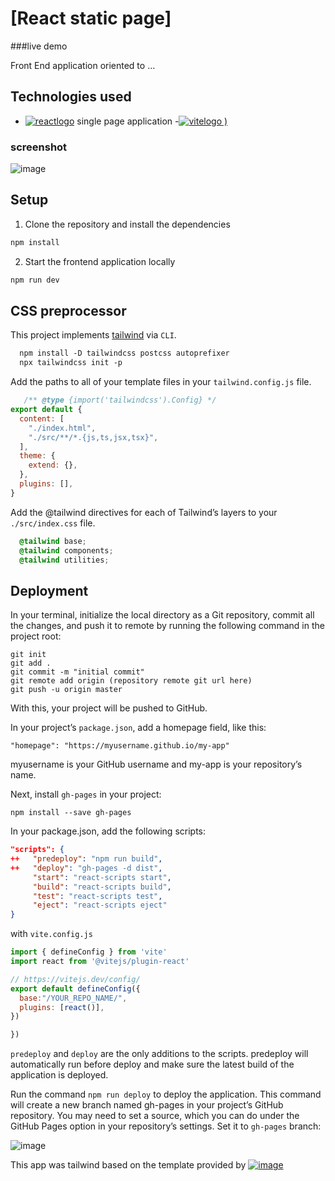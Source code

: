 

# \[React static page\]


###live demo


Front End application oriented to ...

## Technologies used

- [![reactlogo](https://api.iconify.design/logos:react.svg)](https://reactjs.org/) single page application
-[![vitelogo](https://github.com/Solaisiva00/React-static-page/assets/165774432/616b2b46-56e8-4171-b324-f981daa412dc)
)](https://vitejs.dev/)

### screenshot

![image](https://github.com/Solaisiva00/React-static-page/assets/165774432/712fb770-3fb8-460e-910c-7aff20523a3a)


## Setup

1. Clone the repository and install the dependencies
```bash
npm install
```
2. Start the frontend application locally
```bash
npm run dev
```





## CSS preprocessor

This project implements [tailwind](https://tailwindcss.com/) via `CLI`.




```css
  npm install -D tailwindcss postcss autoprefixer
  npx tailwindcss init -p
```
Add the paths to all of your template files in your `tailwind.config.js` file.

```javascript
   /** @type {import('tailwindcss').Config} */
export default {
  content: [
    "./index.html",
    "./src/**/*.{js,ts,jsx,tsx}",
  ],
  theme: {
    extend: {},
  },
  plugins: [],
}
```
Add the @tailwind directives for each of Tailwind’s layers to your `./src/index.css` file.
```css
  @tailwind base;
  @tailwind components;
  @tailwind utilities;
```

## Deployment

In your terminal, initialize the local directory as a Git repository, commit all the changes, and push it to remote by running the following command in the project root:
```
git init
git add .
git commit -m "initial commit"
git remote add origin (repository remote git url here)
git push -u origin master
```
With this, your project will be pushed to GitHub.

In your project’s `package.json`, add a homepage field, like this:

```
"homepage": "https://myusername.github.io/my-app"
```
myusername is your GitHub username and my-app is your repository’s name.

Next, install `gh-pages` in your project:

```
npm install --save gh-pages
```
In your package.json, add the following scripts:
```json
"scripts": {
++   "predeploy": "npm run build",
++   "deploy": "gh-pages -d dist",
     "start": "react-scripts start",
     "build": "react-scripts build",
     "test": "react-scripts test",
     "eject": "react-scripts eject"
}
```

with `vite.config.js`

```javascript
import { defineConfig } from 'vite'
import react from '@vitejs/plugin-react'

// https://vitejs.dev/config/
export default defineConfig({
  base:"/YOUR_REPO_NAME/",
  plugins: [react()],
})

})


```
`predeploy` and `deploy` are the only additions to the scripts. predeploy will automatically run before deploy and make sure the latest build of the application is deployed.

Run the command `npm run deploy` to deploy the application. This command will create a new branch named gh-pages in your project’s GitHub repository. You may need to set a source, which you can do under the GitHub Pages option in your repository’s settings. Set it to `gh-pages` branch:

![image](https://github.com/Solaisiva00/React-static-page/assets/165774432/469dea65-b034-4f5f-a0ea-bf872303e86b)




This app was tailwind based on the template provided by [![image](https://github.com/Solaisiva00/React-static-page/assets/165774432/cc62cff6-b43e-4aa5-8aab-387f68d52995)
](https://vitejs.dev/)

